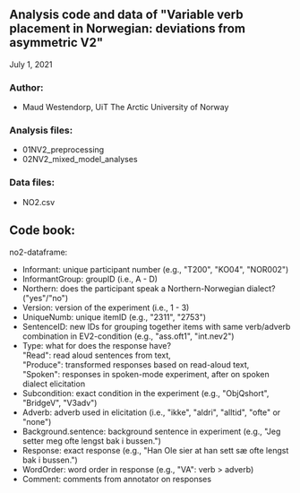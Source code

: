 Analysis code and data of "Variable verb placement in Norwegian: deviations from asymmetric V2"
---------------------
July 1, 2021

### Author:

- Maud Westendorp, UiT The Arctic University of Norway

### Analysis files:

- 01NV2_preprocessing
- 02NV2_mixed_model_analyses

### Data files:

- NO2.csv

## Code book:
no2-dataframe:
- Informant: unique participant number (e.g., "T200", "KO04", "NOR002")
- InformantGroup: groupID (i.e., A - D)
- Northern: does the participant speak a Northern-Norwegian dialect? ("yes"/"no")
- Version: version of the experiment (i.e., 1 - 3)
- UniqueNumb: unique itemID (e.g., "2311", "2753")
- SentenceID: new IDs for grouping together items with same verb/adverb combination in EV2-condition (e.g., "ass.oft1", "int.nev2")
- Type: what for does the response have?   
     "Read": read aloud sentences from text,  
     "Produce": transformed responses based on read-aloud text,  
     "Spoken": responses in spoken-mode experiment, after on spoken dialect elicitation 
- Subcondition: exact condition in the experiment (e.g., "ObjQshort", "BridgeV", "V3adv")
- Adverb: adverb used in elicitation (i.e., "ikke", "aldri", "alltid", "ofte" or "none")
- Background.sentence: background sentence in experiment (e.g., "Jeg setter meg ofte lengst bak i bussen.")
- Response: exact response (e.g., "Han Ole sier at han sett sæ ofte lengst bak i bussen.")
- WordOrder: word order in response (e.g., "VA": verb > adverb)
- Comment: comments from annotator on responses
